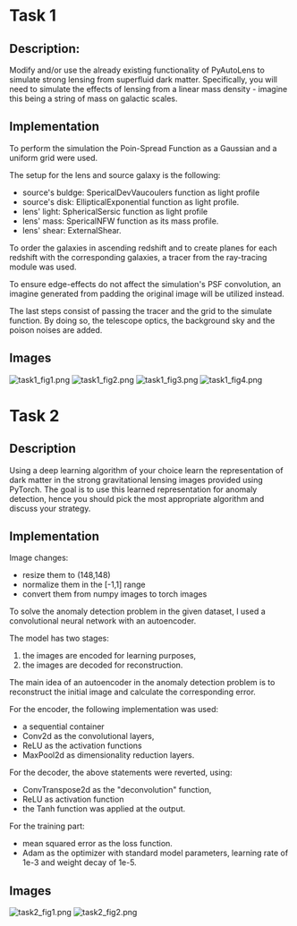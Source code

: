 # Task 1

## Description: 
 Modify and/or use the already existing functionality of PyAutoLens to
simulate strong lensing from superfluid dark matter. Specifically, you will need to
simulate the effects of lensing from a linear mass density - imagine this being a string of
mass on galactic scales.

## Implementation

To perform the simulation the Poin-Spread Function as a Gaussian and a uniform grid were used. 

The setup for the lens and source galaxy is the following: 

- source's buldge: SpericalDevVaucoulers function as light profile 
- source's disk: EllipticalExponential function as light profile.
- lens' light: SphericalSersic function as light profile
- lens' mass: SpericalNFW function as its mass profile.
- lens' shear: ExternalShear. 

To order the galaxies in ascending redshift and to create planes for each redshift with the corresponding galaxies, a tracer from the ray-tracing module was used. 

To ensure edge-effects do not affect the simulation's PSF convolution, an imagine generated from padding the original image will be utilized instead. 


The last steps consist of passing the tracer and the grid to the simulate function. By doing so, the telescope optics, the background sky and the poison noises are added. 

## Images
![task1_fig1.png](./utils/figures/task1_fig1.png)
![task1_fig2.png](./utils/figures/task1_fig2.png)
![task1_fig3.png](./utils/figures/task1_fig3.png)
![task1_fig4.png](./utils/figures/task1_fig4.png)

# Task 2

## Description
Using a deep learning algorithm of your choice learn the representation of dark
matter in the strong gravitational lensing images provided using PyTorch.
The goal is to use this learned representation for anomaly detection, hence you should
pick the most appropriate algorithm and discuss your strategy.
## Implementation

Image changes:
- resize them to (148,148)
- normalize them in the [-1,1] range
- convert them from numpy images to torch images


To solve the anomaly detection problem in the given dataset, I used a convolutional neural network with an autoencoder. 

The model has two stages: 
1. the images are encoded for learning purposes, 
2. the images are decoded for reconstruction. 

The main idea of an autoencoder in the anomaly detection problem is to reconstruct the initial image and calculate the corresponding error. 

For the encoder, the following implementation was used:
-  a sequential container 
-  Conv2d as the convolutional layers,
-  ReLU as the activation functions
-  MaxPool2d as dimensionality reduction layers. 

For the decoder, the above statements were reverted, using:
-  ConvTranspose2d as the "deconvolution" function,
-  ReLU as activation function 
-  the Tanh function was applied at the output.


For the training part:
- mean squared error as the loss function.
- Adam as the optimizer with standard model parameters, learning rate of 1e-3 and weight decay of 1e-5.  


## Images

![task2_fig1.png](./utils/figures/task2_fig1.png)
![task2_fig2.png](./utils/figures/task2_fig2.png)
